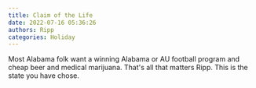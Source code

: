 ```yaml
---
title: Claim of the Life
date: 2022-07-16 05:36:26
authors: Ripp
categories: Holiday
---
```


 Most Alabama folk want a winning Alabama or AU football program and cheap beer and medical marijuana. That's all that matters Ripp. This is the state you have chose.